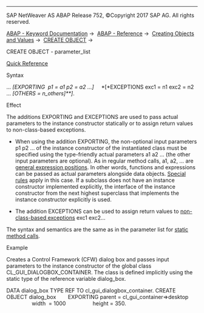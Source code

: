   

* * *

SAP NetWeaver AS ABAP Release 752, ©Copyright 2017 SAP AG. All rights reserved.

[ABAP - Keyword Documentation](javascript:call_link\('abenabap.htm'\)) →  [ABAP - Reference](javascript:call_link\('abenabap_reference.htm'\)) →  [Creating Objects and Values](javascript:call_link\('abencreate_objects.htm'\)) →  [CREATE OBJECT](javascript:call_link\('abapcreate_object.htm'\)) → 

CREATE OBJECT - parameter\_list

[Quick Reference](javascript:call_link\('abapcreate_object_shortref.htm'\))

Syntax

... *\[*EXPORTING  p1 = a1 p2 = a2 ...*\]*
    *\[*EXCEPTIONS exc1 = n1 exc2 = n2 ... *\[*OTHERS = n\_others*\]**\]*.

Effect

The additions EXPORTING and EXCEPTIONS are used to pass actual parameters to the instance constructor statically or to assign return values to non-class-based exceptions.

-   When using the addition EXPORTING, the non-optional input parameters p1 p2 ... of the instance constructor of the instantiated class must be specified using the type-friendly actual parameters a1 a2 ... (the other input parameters are optional). As in regular method calls, a1, a2, ... are [general expression positions](javascript:call_link\('abengeneral_expr_position_glosry.htm'\) "Glossary Entry"). In other words, functions and expressions can be passed as actual parameters alongside data objects. [Special rules](javascript:call_link\('abentyping_arith_expr.htm'\)) apply in this case. If a subclass does not have an instance constructor implemented explicitly, the interface of the instance constructor from the next highest superclass that implements the instance constructor explicitly is used.
    
-   The addition EXCEPTIONS can be used to assign return values to [non-class-based exceptions](javascript:call_link\('abenexceptions_non_class.htm'\)) exc1 exc2...
    

The syntax and semantics are the same as in the parameter list for [static method calls](javascript:call_link\('abenmethod_calls_static.htm'\)).

Example

Creates a Control Framework (CFW) dialog box and passes input parameters to the instance constructor of the global class CL\_GUI\_DIALOGBOX\_CONTAINER. The class is defined implicitly using the static type of the reference variable dialog\_box.

DATA dialog\_box TYPE REF TO cl\_gui\_dialogbox\_container.
CREATE OBJECT dialog\_box
       EXPORTING parent = cl\_gui\_container=>desktop
                 width  = 1000
                 height = 350.